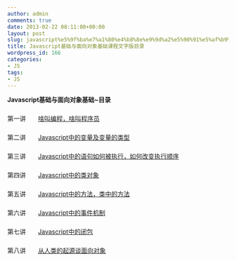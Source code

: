 ```yaml
---
author: admin
comments: true
date: 2013-02-22 08:11:00+00:00
layout: post
slug: javascript%e5%9f%ba%e7%a1%80%e4%b8%8e%e9%9d%a2%e5%90%91%e5%af%b9%e8%b1%a1%e5%9f%ba%e7%a1%80%e8%af%be%e7%a8%8b%e6%96%87%e5%ad%97%e7%89%88%e7%9b%ae%e5%bd%95
title: Javascript基础与面向对象基础课程文字版目录
wordpress_id: 166
categories:
- JS
tags:
- JS
---
```







**Javascript基础与面向对象基础~目录**




### 
第一讲　　[啥叫编程，啥叫程序员](http://www.cnblogs.com/lori/archive/2013/01/22/2871799.html)




### 
第二讲　　[Javascript中的变量及变量的类型](http://www.cnblogs.com/lori/archive/2013/01/22/2870811.html)




### 
第三讲　　[Javascript中的语句如何被执行，如何改变执行顺序](http://www.cnblogs.com/lori/archive/2013/01/22/2871879.html)




### 
第四讲　　[Javascript中的类对象](http://www.cnblogs.com/lori/archive/2013/01/23/2872547.html)




### 
第五讲　　[Javascript中的方法，类中的方法](http://www.cnblogs.com/lori/archive/2013/01/23/2873999.html)




### 
第六讲　　[Javascript中的事件机制](http://www.cnblogs.com/lori/archive/2013/01/25/2877387.html)




### 
第七讲　　[Javascript中的闭包](http://www.cnblogs.com/lori/archive/2013/01/18/2866308.html)




### 
第八讲　　[从人类的起源谈面向对象](http://www.cnblogs.com/lori/archive/2013/01/29/2881618.html)



